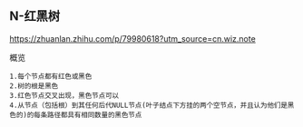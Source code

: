 ## N-红黑树

https://zhuanlan.zhihu.com/p/79980618?utm_source=cn.wiz.note

概览

```
1.每个节点都有红色或黑色
2.树的根是黑色
3.红色节点交叉出现，黑色节点可以
4.从节点（包括根）到其任何后代NULL节点(叶子结点下方挂的两个空节点，并且认为他们是黑色的)的每条路径都具有相同数量的黑色节点
```

